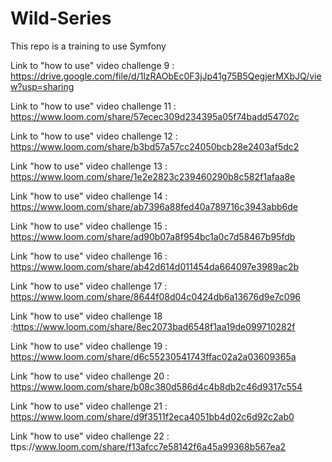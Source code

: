 # Wild-Series

This repo is a training to use Symfony

Link to "how to use" video challenge 9 : https://drive.google.com/file/d/1lzRAObEc0F3jJp41g75B5QegjerMXbJQ/view?usp=sharing

Link to "how to use" video challenge 11 : https://www.loom.com/share/57ecec309d234395a05f74badd54702c

Link to "how to use" video challenge 12 : https://www.loom.com/share/b3bd57a57cc24050bcb28e2403af5dc2

Link "how to use" video challenge 13 : https://www.loom.com/share/1e2e2823c239460290b8c582f1afaa8e

Link "how to use" video challenge 14 : https://www.loom.com/share/ab7396a88fed40a789716c3943abb6de

Link "how to use" video challenge 15 : https://www.loom.com/share/ad90b07a8f954bc1a0c7d58467b95fdb

Link "how to use" video challenge 16 : https://www.loom.com/share/ab42d614d011454da664097e3989ac2b

Link "how to use" video challenge 17 : https://www.loom.com/share/8644f08d04c0424db6a13676d9e7c096

Link "how to use" video challenge 18 :https://www.loom.com/share/8ec2073bad6548f1aa19de099710282f

Link "how to use" video challenge 19 : https://www.loom.com/share/d6c55230541743ffac02a2a03609365a

Link "how to use" video challenge 20 : https://www.loom.com/share/b08c380d586d4c4b8db2c46d9317c554

Link "how to use" video challenge 21 : https://www.loom.com/share/d9f3511f2eca4051bb4d02c6d92c2ab0

Link "how to use" video challenge 22 : ttps://www.loom.com/share/f13afcc7e58142f6a45a99368b567ea2
